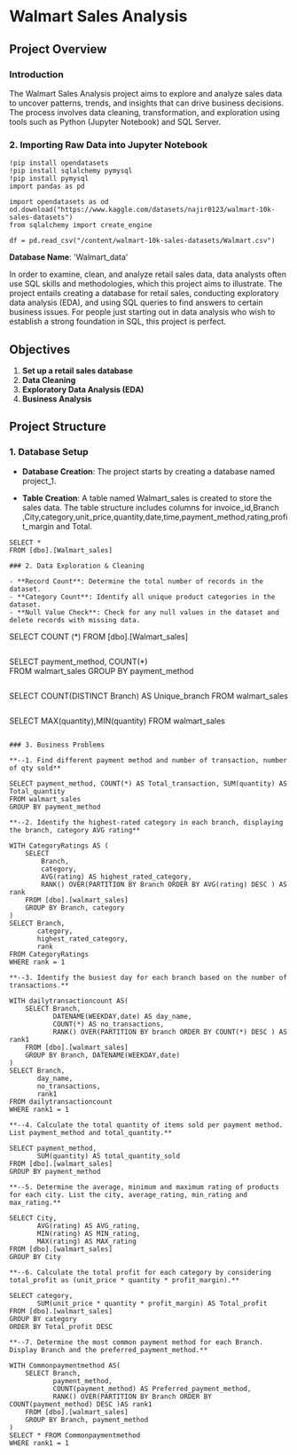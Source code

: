 # Walmart Sales Analysis 

## Project Overview

### Introduction

The Walmart Sales Analysis project aims to explore and analyze sales data to uncover patterns, trends, and insights that can drive business decisions. The process involves data cleaning, transformation, and exploration using tools such as Python (Jupyter Notebook) and SQL Server.

### 2. Importing Raw Data into Jupyter Notebook

```
!pip install opendatasets
!pip install sqlalchemy pymysql
!pip install pymysql
import pandas as pd
```

```
import opendatasets as od
od.download("https://www.kaggle.com/datasets/najir0123/walmart-10k-sales-datasets")
from sqlalchemy import create_engine
```
```
df = pd.read_csv("/content/walmart-10k-sales-datasets/Walmart.csv")
```    

**Database Name**: 'Walmart_data'

In order to examine, clean, and analyze retail sales data, data analysts often use SQL skills and methodologies, which this project aims to illustrate.  The project entails creating a database for retail sales, conducting exploratory data analysis (EDA), and using SQL queries to find answers to certain business issues.  For people just starting out in data analysis who wish to establish a strong foundation in SQL, this project is perfect.

## Objectives

 1. **Set up a retail sales database**
 2. **Data Cleaning**
 3. **Exploratory Data Analysis (EDA)**
 4. **Business Analysis**

## Project Structure    

### 1. Database Setup

- **Database Creation**: The project starts by creating a database named project_1.

- **Table Creation**: A table named Walmart_sales is created to store the sales data. The table structure includes columns for invoice_id,Branch
,City,category,unit_price,quantity,date,time,payment_method,rating,profit_margin and Total.

```
SELECT * 
FROM [dbo].[Walmart_sales]

### 2. Data Exploration & Cleaning

- **Record Count**: Determine the total number of records in the dataset.
- **Category Count**: Identify all unique product categories in the dataset.
- **Null Value Check**: Check for any null values in the dataset and delete records with missing data.

```
SELECT COUNT (*)
FROM [dbo].[Walmart_sales]
```
```
SELECT payment_method, COUNT(*)  
FROM walmart_sales
GROUP BY payment_method
```
```
SELECT COUNT(DISTINCT Branch) AS Unique_branch 
FROM walmart_sales
```
```
SELECT MAX(quantity),MIN(quantity)
FROM walmart_sales
```

### 3. Business Problems

**--1. Find different payment method and number of transaction, number of qty sold**

SELECT payment_method, COUNT(*) AS Total_transaction, SUM(quantity) AS Total_quantity  
FROM walmart_sales
GROUP BY payment_method

**--2. Identify the highest-rated category in each branch, displaying the branch, category AVG rating**

WITH CategoryRatings AS (
    SELECT 
        Branch, 
        category, 
        AVG(rating) AS highest_rated_category,
        RANK() OVER(PARTITION BY Branch ORDER BY AVG(rating) DESC ) AS rank
    FROM [dbo].[walmart_sales]
    GROUP BY Branch, category
)
SELECT Branch,
       category,
       highest_rated_category,
       rank
FROM CategoryRatings 
WHERE rank = 1

**--3. Identify the busiest day for each branch based on the number of transactions.**

WITH dailytransactioncount AS(
    SELECT Branch,
           DATENAME(WEEKDAY,date) AS day_name,
           COUNT(*) AS no_transactions,
           RANK() OVER(PARTITION BY branch ORDER BY COUNT(*) DESC ) AS rank1
    FROM [dbo].[walmart_sales]
    GROUP BY Branch, DATENAME(WEEKDAY,date) 
)
SELECT Branch,
       day_name,
       no_transactions,
       rank1
FROM dailytransactioncount
WHERE rank1 = 1

**--4. Calculate the total quantity of items sold per payment method. List payment_method and total_quantity.**

SELECT payment_method,
       SUM(quantity) AS total_quantity_sold
FROM [dbo].[walmart_sales]
GROUP BY payment_method

**--5. Determine the average, minimum and maximum rating of products for each city. List the city, average_rating, min_rating and max_rating.**

SELECT City,
       AVG(rating) AS AVG_rating,
       MIN(rating) AS MIN_rating,
       MAX(rating) AS MAX_rating
FROM [dbo].[walmart_sales]
GROUP BY City

**--6. Calculate the total profit for each category by considering total_profit as (unit_price * quantity * profit_margin).**

SELECT category,
       SUM(unit_price * quantity * profit_margin) AS Total_profit
FROM [dbo].[walmart_sales]
GROUP BY category
ORDER BY Total_profit DESC

**--7. Determine the most common payment method for each Branch. Display Branch and the preferred_payment_method.**

WITH Commonpaymentmethod AS(
    SELECT Branch,
           payment_method,
           COUNT(payment_method) AS Preferred_payment_method,
           RANK() OVER(PARTITION BY Branch ORDER BY COUNT(payment_method) DESC )AS rank1
    FROM [dbo].[walmart_sales]
    GROUP BY Branch, payment_method
)
SELECT * FROM Commonpaymentmethod
WHERE rank1 = 1

